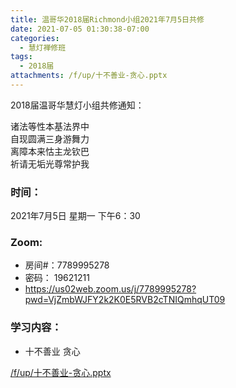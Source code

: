 ```yaml
---
title: 温哥华2018届Richmond小组2021年7月5日共修
date: 2021-07-05 01:30:38-07:00
categories:
  - 慧灯禅修班
tags:
  - 2018届
attachments: /f/up/十不善业-贪心.pptx
---
```

2018届温哥华慧灯小组共修通知：

诸法等性本基法界中\
自现圆满三身游舞力\
离障本来怙主龙钦巴\
祈请无垢光尊常护我  

### 时间：

2021年7月5日 星期一 下午6：30

### Zoom:

* 房间#：7789995278 
* 密码： 19621211
* <https://us02web.zoom.us/j/7789995278?pwd=VjZmbWJFY2k2K0E5RVB2cTNIQmhqUT09>

### 学习内容：

* 十不善业 贪心

[/f/up/十不善业-贪心.pptx](/f/up/十不善业-贪心.pptx)